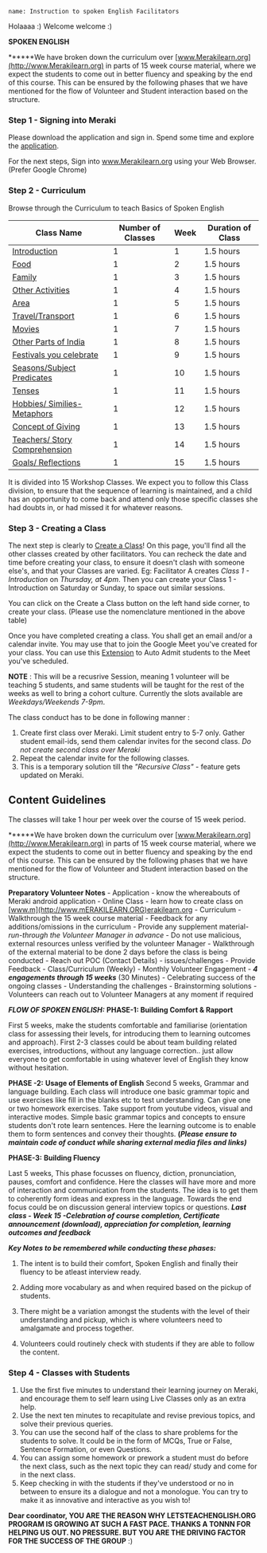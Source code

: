 ```ngMeta
name: Instruction to spoken English Facilitators
```

Holaaaa :) Welcome welcome :) 

**SPOKEN ENGLISH**


******We have broken down the curriculum over [www.Merakilearn.org](http://www.Merakilearn.org) in parts of 15 week course material, where we expect the students to come out in better fluency and speaking by the end of this course. This can be ensured by the following phases that we have mentioned for the flow of Volunteer and Student interaction based on the structure.

### Step 1 - Signing into Meraki
Please download the application and sign in. Spend some time and explore the [application](https://play.google.com/store/apps/details?id=org.merakilearn&hl=en_IN&gl=US,).


For the next steps, Sign into www.Merakilearn.org using your Web Browser. (Prefer Google Chrome)

### Step 2 - Curriculum
Browse through the Curriculum to teach Basics of Spoken English

|Class Name| Number of Classes| Week| Duration of Class|
|------|------|-----|-------|
| [Introduction](https://www.merakilearn.org/course/125/exercise/3246) | 1 |1 |1.5 hours|
| [Food](https://www.merakilearn.org/course/125/exercise/3247) |1 |2 |1.5 hours |
| [Family](https://www.merakilearn.org/course/125/exercise/3249) |1 |3 |1.5 hours|
| [Other Activities](https://www.merakilearn.org/course/125/exercise/3250)| 1 |4 |1.5 hours|
| [Area](https://www.merakilearn.org/course/125/exercise/3248) |1| 5| 1.5 hours|
| [Travel/Transport](https://www.merakilearn.org/course/125/exercise/3268) |1| 6 |1.5 hours|
| [Movies](https://www.merakilearn.org/course/125/exercise/3270) | 1| 7 |1.5 hours|
| [Other Parts of India](https://www.merakilearn.org/course/125/exercise/3269) | 1| 8 |1.5 hours|
| [Festivals you celebrate](https://www.merakilearn.org/course/125/exercise/3271)| 1 |9| 1.5 hours|
| [Seasons/Subject Predicates](https://www.merakilearn.org/course/125/exercise/3272) | 1| 10| 1.5 hours|
| [Tenses](https://www.merakilearn.org/course/125/exercise/3273)| 1| 11| 1.5 hours|
| [Hobbies/ Similies-Metaphors](https://www.merakilearn.org/course/125/exercise/3274) |1 |12| 1.5 hours |
| [Concept of Giving](https://www.merakilearn.org/course/125/exercise/3275) |1| 13 |1.5 hours|
| [Teachers/ Story Comprehension](https://www.merakilearn.org/course/125/exercise/3276) |1| 14 |1.5 hours|
| [Goals/ Reflections](https://www.merakilearn.org/course/125/exercise/3277)| 1| 15| 1.5 hours|

It is divided into 15 Workshop Classes. We expect you to follow this Class division, to ensure that the sequence of learning is maintained, and a child has an opportunity to come back and attend only those specific classes she had doubts in, or had missed it for whatever reasons.

### Step 3 - Creating a Class
The next step is clearly to [Create a Class](https://www.merakilearn.org/class)! On this page, you'll find all the other classes created by other facilitators. You can recheck the date and time before creating your class, to ensure it doesn't clash with someone else's, and that your Classes are varied. Eg: Facilitator A creates *Class 1 - Introduction* on *Thursday, at 4pm*. Then you can create your Class 1 - Introduction on Saturday or Sunday, to space out similar sessions.

You can click on the Create a Class button on the left hand side corner, to create your class. (Please use the nomenclature mentioned in the above table)

Once you have completed creating a class. You shall get an email and/or a calendar invite. You may use that to join the Google Meet you've created for your class. You can use this [Extension](https://chrome.google.com/webstore/detail/auto-admit-for-google-mee/epemkdedgaoeeobdjmkmhhhbjemckmgb/related?hl=en,) to Auto Admit students to the Meet you've scheduled.

**NOTE** : This will be a recusrive Session, meaning 1 volunteer will be teaching 5 students, and same students will be taught for the rest of the weeks as well to bring a cohort culture. Currently the slots available are *Weekdays/Weekends 7-9pm*.


The class conduct has to be done in following manner : 

1. Create first class over Meraki. Limit student entry to 5-7 only. Gather student email-ids, send them calendar invites for the second class. *Do not create second class over Meraki*
2. Repeat the calendar invite for the following classes.
3. This is a temporary solution till the *"Recursive Class"* - feature gets updated on Meraki.




## Content Guidelines

The classes will take 1 hour per week over the course of 15 week period.

******We have broken down the curriculum over [www.Merakilearn.org](http://www.Merakilearn.org) in parts of 15 week course material, where we expect the students to come out in better fluency and speaking by the end of this course. This can be ensured by the following phases that we have mentioned for the flow of Volunteer and Student interaction based on the structure.

**Preparatory Volunteer Notes**
    - Application - know the whereabouts of Meraki android application
    - Online Class - learn how to create class on [www.m](http://www.mERAKILEARN.ORG)erakilearn.org
    - Curriculum
        - Walkthrough the 15 week course material
        - Feedback for any additions/omissions in the curriculum
        - Provide any supplement material- *run-through the Volunteer Manager in advance*
        - Do not use malicious, external resources unless verified by the volunteer Manager
        - Walkthrough of the external material to be done 2 days before the class is being conducted
    - Reach out POC (Contact Details) - issues/challenges
    - Provide Feedback - Class/Curriculum (Weekly)
    - Monthly Volunteer Engagement - ***4 engagements through 15 weeks*** (30 Minutes)
        - Celebrating success of the ongoing classes
        - Understanding the challenges
        - Brainstorming solutions
        - Volunteers can reach out to Volunteer Managers at any moment if required

***FLOW OF SPOKEN ENGLISH:*** 
**PHASE-1: Building Comfort & Rapport**

First 5 weeks, make the students comfortable and familiarise (orientation class for assessing their levels, for introducing them to learning outcomes and approach). First 2-3 classes could be about team building related exercises, introductions, without any language correction.. just allow everyone to get comfortable in using whatever level of English they know without hesitation.

**PHASE -2:** **Usage of Elements of English**
Second 5 weeks, Grammar and language building. Each class will introduce one basic grammar topic and use exercises like fill in the blanks etc to test understanding. Can give one or two homework exercises. Take support from youtube videos, visual and interactive modes. Simple basic grammar topics and concepts to ensure students don't rote learn sentences. Here the learning outcome is to enable them to form sentences and convey their thoughts. **(*Please ensure to maintain code of conduct while sharing external media files and links)***

**PHASE-3:** **Building Fluency**

Last 5 weeks, This phase focusses on fluency, diction, pronunciation, pauses, comfort and confidence. Here the classes will have more and more of interaction and communication from the students. The idea is to get them to coherently form ideas and express in the language. Towards the end focus could be on discussion general interview topics or questions.
***Last class - Week 15 -Celebration of course completion, Certificate announcement (download), appreciation for completion, learning outcomes and feedback***

***Key Notes to be remembered while conducting these phases:***
1. The intent is to build their comfort, Spoken English and finally their fluency to be atleast interview ready.
2. Adding more vocabulary as and when required based on the pickup of students.

1. There might be a variation amongst the students with the level of their understanding and pickup, which is where volunteers need to amalgamate and process together.
2. Volunteers could routinely check with students if they are able to follow the content. 

### Step 4 - Classes with Students

1. Use the first five minutes to understand their learning journey on Meraki, and encourage them to self learn using Live Classes only as an extra help.
2. Use the next ten minutes to recapitulate and revise previous topics, and solve their previous queries.
3. You can use the second half of the class to share problems for the students to solve. It could be in the form of MCQs, True or False, Sentence Formation, or even Questions.
4. You can assign some homework or prework a student must do before the next class, such as the next topic they can read/ study and come for in the next class.
5. Keep checking in with the students if they've understood or no in between to ensure its a dialogue and not a monologue. You can try to make it as innovative and interactive as you wish to!


**Dear coordinator, YOU ARE THE REASON WHY LETSTEACHENGLISH.ORG PROGRAM IS GROWING AT SUCH A FAST PACE. THANKS A TONNN FOR HELPING US OUT. NO PRESSURE. BUT YOU ARE THE DRIVING FACTOR FOR THE SUCCESS OF THE GROUP** :)

